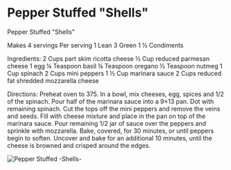 # Pepper Stuffed "Shells"

Pepper Stuffed "Shells"

Makes 4 servings
Per serving
1 Lean
3 Green
1 ½ Condiments

Ingredients: 
2 Cups part skim ricotta cheese
½ Cup reduced parmesan cheese
1 egg
¼ Teaspoon basil
¼ Teaspoon oregano
½ Teaspoon nutmeg
1 Cup spinach
2 Cups mini peppers
1 ½ Cup marinara sauce
2 Cups reduced fat shredded mozzarella cheese

Directions: 
Preheat oven to 375. In a bowl, mix cheeses, egg, spices and 1/2 of the spinach. Pour half of the marinara sauce into a 9×13 pan. Dot with remaining spinach. Cut the tops off the mini peppers and remove the veins and seeds. Fill with cheese mixture and place in the pan on top of the marinara sauce. Pour remaining 1/2 jar of sauce over the peppers and sprinkle with mozzarella. Bake, covered, for 30 minutes, or until peppers begin to soften. Uncover and bake for an additional 10 minutes, until the cheese is browned and crisped around the edges.

![Pepper Stuffed -Shells-](./Pepper%20Stuffed%20-Shells-.png)

